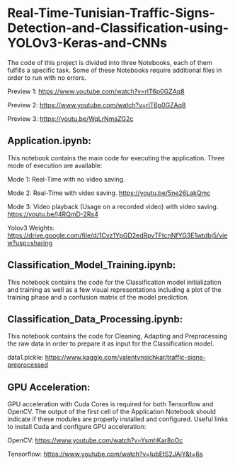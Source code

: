 # Real-Time-Tunisian-Traffic-Signs-Detection-and-Classification-using-YOLOv3-Keras-and-CNNs
The code of this project is divided into three Notebooks, each of them fulfills a specific task.
Some of these Notebooks require additional files in order to run with no errors.

Preview 1: https://www.youtube.com/watch?v=rlT6p0GZAq8

Preview 2: https://www.youtube.com/watch?v=rlT6p0GZAq8

Preview 3: https://youtu.be/WqLrNmaZG2c


## Application.ipynb:
This notebook contains the main code for executing the application. Three mode of execution are available:

Mode 1: Real-Time with no video saving.

Mode 2: Real-Time with video saving. https://youtu.be/5ne26LakQmc

Mode 3: Video playback (Usage on a recorded video) with video saving. https://youtu.be/I4RQmD-2Rs4

Yolov3 Weights: https://drive.google.com/file/d/1Cvz1YpGD2edRpvTFtcnNfYG3E1wtdbj5/view?usp=sharing


## Classification_Model_Training.ipynb:
This notebook contains the code for the Classification model initialization and training as well as a few visual representations including a plot of the training phase and a confusion matrix of the model prediction.


## Classification_Data_Processing.ipynb:
This notebook contains the code for Cleaning, Adapting and Preprocessing the raw data in order to prepare it as input for the Classification model.

data1.pickle: https://www.kaggle.com/valentynsichkar/traffic-signs-preprocessed


## GPU Acceleration:
GPU acceleration with Cuda Cores is required for both Tensorflow and OpenCV. The output of the first cell of the Application Notebook should indicate if these modules are properly installed and configured.
Useful links to install Cuda and configure GPU acceleration:

OpenCV: https://www.youtube.com/watch?v=YsmhKar8oOc

Tensorflow: https://www.youtube.com/watch?v=IubEtS2JAiY&t=6s
